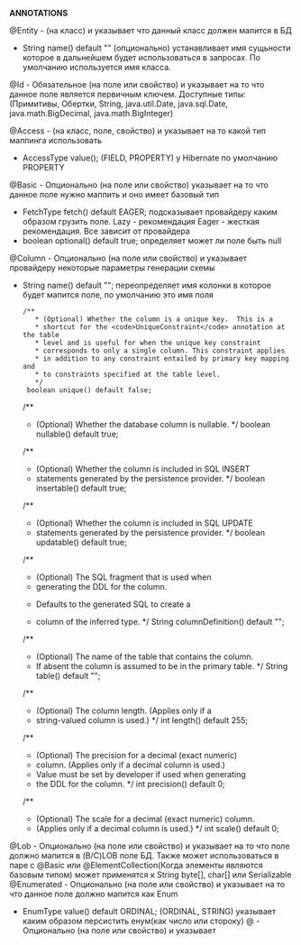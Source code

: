 **ANNOTATIONS**

@Entity - (на класс) и указывает что данный класс должен мапится в БД
 * String name() default "" (опционально) устанавливает имя сущьности которое в дальнейшем будет использоваться в запросах. По умолчанию используется имя класса.

@Id - Обязательное (на поле или свойство) и указывает на то что данное поле является первичным ключем. Доступные типы: (Примитивы, Обертки, String, java.util.Date, java.sql.Date, java.math.BigDecimal, java.math.BigInteger)

@Access - (на класс, поле, свойство) и указывает на то какой тип маппинга использовать 
 * AccessType value(); (FIELD, PROPERTY) у Hibernate по умолчанию PROPERTY

@Basic - Опционально (на поле или свойство) указывает на то что данное поле нужно маппить и оно имеет базовый тип
 * FetchType fetch() default EAGER; подсказывает провайдеру каким образом грузить поле. Lazy - рекомендация Eager - жесткая рекомендация. Все зависит от провайдера
 * boolean optional() default true; определяет может ли поле быть null
 
@Column - Опционально (на поле или свойство) и указывает провайдеру некоторые параметры генерации схемы
 * String name() default ""; переопределяет имя колонки в которое будет мапится поле, по умолчанию это имя поля
	   
	   /**
		  * (Optional) Whether the column is a unique key.  This is a
		  * shortcut for the <code>UniqueConstraint</code> annotation at the table
		  * level and is useful for when the unique key constraint
		  * corresponds to only a single column. This constraint applies
		  * in addition to any constraint entailed by primary key mapping and
		  * to constraints specified at the table level.
		  */
		boolean unique() default false;
 
     /**
      * (Optional) Whether the database column is nullable.
      */
     boolean nullable() default true;
 
     /**
      * (Optional) Whether the column is included in SQL INSERT
      * statements generated by the persistence provider.
      */
     boolean insertable() default true;
 
     /**
      * (Optional) Whether the column is included in SQL UPDATE
      * statements generated by the persistence provider.
      */
     boolean updatable() default true;
 
     /**
      * (Optional) The SQL fragment that is used when
      * generating the DDL for the column.
      * <p> Defaults to the generated SQL to create a
      * column of the inferred type.
      */
     String columnDefinition() default "";
 
     /**
      * (Optional) The name of the table that contains the column.
      * If absent the column is assumed to be in the primary table.
      */
     String table() default "";
 
     /**
      * (Optional) The column length. (Applies only if a
      * string-valued column is used.)
      */
     int length() default 255;
 
     /**
      * (Optional) The precision for a decimal (exact numeric)
      * column. (Applies only if a decimal column is used.)
      * Value must be set by developer if used when generating
      * the DDL for the column.
      */
     int precision() default 0;
 
     /**
      * (Optional) The scale for a decimal (exact numeric) column.
      * (Applies only if a decimal column is used.)
      */
     int scale() default 0;

@Lob - Опционально (на поле или свойство) и указывает на то что поле должно мапится в (B/C)LOB поле БД. Также может использоваться в паре с @Basic или @ElementCollection(Когда элементы являются базовым типом) может применятся к String byte[], char[] или Serializable
@Enumerated - Опционально (на поле или свойство) и указывает на то что данное поле должно мапится как Enum
 * EnumType value() default ORDINAL; (ORDINAL, STRING) указывает каким образом персистить енум(как число или стороку)
@ - Опционально (на поле или свойство) и указывает 